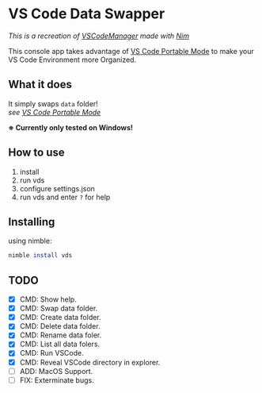 # VS Code Data Swapper

_This is a recreation of [VSCodeManager](https://github.com/doongjohn/VSCodeManager) made with [Nim](https://nim-lang.org/)_

This console app takes advantage of [VS Code Portable Mode](https://code.visualstudio.com/docs/editor/portable) to make your VS Code Environment more Organized.

## What it does

It simply swaps `data` folder!  
_see [VS Code Portable Mode](https://code.visualstudio.com/docs/editor/portable)_

**※ Currently only tested on Windows!**

## How to use

1. install
1. run vds
1. configure settings.json
1. run vds and enter `?` for help

## Installing

using nimble:

```nimble
nimble install vds
```

## TODO
- [x] CMD: Show help.
- [x] CMD: Swap data folder.
- [x] CMD: Create data folder.
- [x] CMD: Delete data folder.
- [x] CMD: Rename data foler.
- [x] CMD: List all data folers.
- [x] CMD: Run VSCode.
- [x] CMD: Reveal VSCode directory in explorer.
- [ ] ADD: MacOS Support.
- [ ] FIX: Exterminate bugs.
